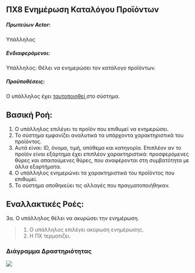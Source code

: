 ΠΧ8 Ενημέρωση Καταλόγου Προϊόντων
---

##### Πρωτεύων Actor:
Υπάλληλος

##### Ενδιαφερόμενοι:
Υπάλληλος: Θέλει να ενημερώσει τον κατάλογο προϊόντων.

##### Προϋποθέσεις:
Ο υπάλληλος έχει [<a href="https://gitlab.com/softeng-2019-20/pc-store/-/blob/master/requirements/uc2.md"> ταυτοποιηθεί </a>]() στο σύστημα.

## Βασική Ροή:
1. Ο υπάλληλος επιλέγει το προϊόν που επιθυμεί να ενημερώσει.
2. Το σύστημα εμφανίζει αναλυτικά τα υπάρχοντα χαρακτηριστικά του προϊόντος.
3. Αυτά είναι: ID, όνομα, τιμή, απόθεμα και κατηγορία.
   Επιπλέον αν το προϊόν είναι εξάρτημα έχει επιπλέον χαρακτηριστικά: προσφερόμενες θύρες και απαιτούμενες θύρες,
   που αναφέρονται στη συμβατότητα με άλλα εξαρτήματα.
3. Ο υπάλληλος ενημερώνει τα χαρακτηριστικά του προϊόντος που επιθυμεί.
4. Το σύστημα αποθηκεύει τις αλλαγές που πραγματοποιήθηκαν.

## Εναλλακτικές Ροές:
3α. Ο υπάλληλος θέλει να ακυρώσει την ενημέρωση.
> 1. Ο υπάλληλος επιλέγει ακύρωση ενημέρωσης. 
> 2. Η ΠΧ τερματιζει.

### Διάγραμμα Δραστηριότητας
[<img src="https://gitlab.com/softeng-2019-20/pc-store/-/raw/master/requirements/diagrams/activity-update.png">](https://gitlab.com/softeng-2019-20/pc-store/-/raw/master/requirements/diagrams/activity-update.png)